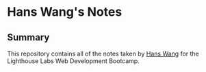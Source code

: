 # Hans Wang's Notes

## Summary 

This repository contains all of the notes taken by [Hans Wang](https://github.com/Hansstayhungry) for the Lighthouse Labs Web Development Bootcamp.